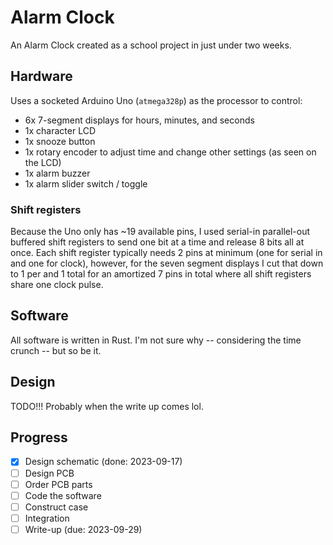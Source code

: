 # Alarm Clock

An Alarm Clock created as a school project in just under two weeks.

## Hardware

Uses a socketed Arduino Uno (`atmega328p`) as the processor to control:
- 6x 7-segment displays for hours, minutes, and seconds
- 1x character LCD
- 1x snooze button
- 1x rotary encoder to adjust time and change other settings (as seen on the LCD)
- 1x alarm buzzer
- 1x alarm slider switch / toggle

### Shift registers

Because the Uno only has ~19 available pins, I used serial-in parallel-out buffered shift registers to send one bit at a time and release 8 bits all at once. Each shift register typically needs 2 pins at minimum (one for serial in and one for clock), however, for the seven segment displays I cut that down to 1 per and 1 total for an amortized 7 pins in total where all shift registers share one clock pulse.

## Software

All software is written in Rust. I'm not sure why -- considering the time crunch -- but so be it.

## Design

TODO!!! Probably when the write up comes lol.

## Progress

- [x] Design schematic (done: 2023-09-17)
- [ ] Design PCB
- [ ] Order PCB parts
- [ ] Code the software
- [ ] Construct case
- [ ] Integration
- [ ] Write-up (due: 2023-09-29)
